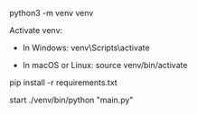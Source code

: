 python3 -m venv venv

Activate venv:
   - In Windows:
    venv\Scripts\activate
     
   - In macOS or Linux:
    source venv/bin/activate

pip install -r requirements.txt

start 
./venv/bin/python "main.py"
